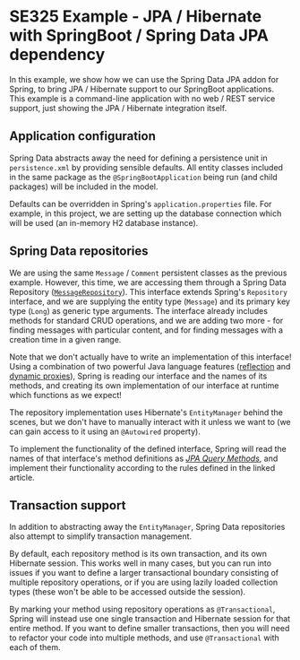 # SE325 Example - JPA / Hibernate with SpringBoot / Spring Data JPA dependency

In this example, we show how we can use the Spring Data JPA addon for Spring, to bring JPA / Hibernate support to our SpringBoot applications. This example is a command-line application with no web / REST service support, just showing the JPA / Hibernate integration itself.

## Application configuration

Spring Data abstracts away the need for defining a persistence unit in `persistence.xml` by providing sensible defaults. All entity classes included in the same package as the `@SpringBootApplication` being run (and child packages) will be included in the model.

Defaults can be overridden in Spring's `application.properties` file. For example, in this project, we are setting up the database connection which will be used (an in-memory H2 database instance).

## Spring Data repositories

We are using the same `Message` / `Comment` persistent classes as the previous example. However, this time, we are accessing them through a Spring Data Repository ([`MessageRepository`](./src/main/java/uoa/se325/example09jpaspringboot/repository/MessageRepository.java)). This interface extends Spring's `Repository` interface, and we are supplying the entity type (`Message`) and its primary key type (`Long`) as generic type arguments. The interface already includes methods for standard CRUD operations, and we are adding two more - for finding messages with particular content, and for finding messages with a creation time in a given range.

Note that we don't actually have to write an implementation of this interface! Using a combination of two powerful Java language features ([reflection](https://www.baeldung.com/java-reflection) and [dynamic proxies](https://www.baeldung.com/java-dynamic-proxies)), Spring is reading our interface and the names of its methods, and creating its own implementation of our interface at runtime which functions as we expect!

The repository implementation uses Hibernate's `EntityManager` behind the scenes, but we don't have to manually interact with it unless we want to (we can gain access to it using an `@Autowired` property).

To implement the functionality of the defined interface, Spring will read the names of that interface's method definitions as [_JPA Query Methods_](https://docs.spring.io/spring-data/jpa/reference/jpa/query-methods.html), and implement their functionality according to the rules defined in the linked article. 

## Transaction support

In addition to abstracting away the `EntityManager`, Spring Data repositories also attempt to simplify transaction management.

By default, each repository method is its own transaction, and its own Hibernate session. This works well in many cases, but you can run into issues if you want to define a larger transactional boundary consisting of multiple repository operations, or if you are using lazily loaded collection types (these won't be able to be accessed outside the session).

By marking your method using repository operations as `@Transactional`, Spring will instead use one single transaction and Hibernate session for that entire method. If you want to define smaller transactions, then you will need to refactor your code into multiple methods, and use `@Transactional` with each of them.
